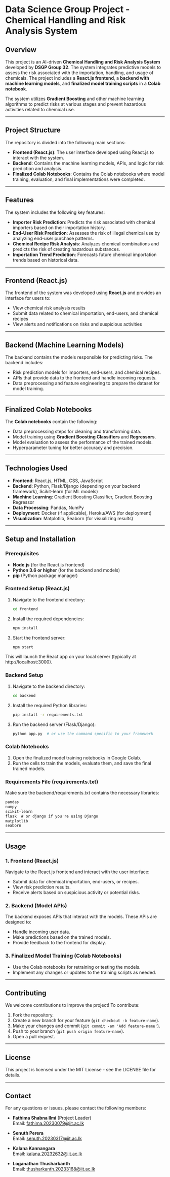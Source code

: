 # **Data Science Group Project - Chemical Handling and Risk Analysis System**

## **Overview**
This project is an AI-driven **Chemical Handling and Risk Analysis System** developed by **DSGP Group 32**. The system integrates predictive models to assess the risk associated with the importation, handling, and usage of chemicals. The project includes a **React.js frontend**, a **backend with machine learning models**, and **finalized model training scripts** in a **Colab notebook**.

The system utilizes **Gradient Boosting** and other machine learning algorithms to predict risks at various stages and prevent hazardous activities related to chemical use.

---

## **Project Structure**
The repository is divided into the following main sections:

- **Frontend (React.js)**: The user interface developed using React.js to interact with the system.
- **Backend**: Contains the machine learning models, APIs, and logic for risk prediction and analysis.
- **Finalized Colab Notebooks**: Contains the Colab notebooks where model training, evaluation, and final implementations were completed.

---

## **Features**
The system includes the following key features:

- **Importer Risk Prediction**: Predicts the risk associated with chemical importers based on their importation history.
- **End-User Risk Prediction**: Assesses the risk of illegal chemical use by analyzing end-user purchase patterns.
- **Chemical Recipe Risk Analysis**: Analyzes chemical combinations and predicts the risk of creating hazardous substances.
- **Importation Trend Prediction**: Forecasts future chemical importation trends based on historical data.

---

## **Frontend (React.js)**
The frontend of the system was developed using **React.js** and provides an interface for users to:

- View chemical risk analysis results
- Submit data related to chemical importation, end-users, and chemical recipes
- View alerts and notifications on risks and suspicious activities

---

## **Backend (Machine Learning Models)**
The backend contains the models responsible for predicting risks. The backend includes:

- Risk prediction models for importers, end-users, and chemical recipes.
- APIs that provide data to the frontend and handle incoming requests.
- Data preprocessing and feature engineering to prepare the dataset for model training.

---

## **Finalized Colab Notebooks**
The **Colab notebooks** contain the following:

- Data preprocessing steps for cleaning and transforming data.
- Model training using **Gradient Boosting Classifiers** and **Regressors**.
- Model evaluation to assess the performance of the trained models.
- Hyperparameter tuning for better accuracy and precision.

---

## **Technologies Used**
- **Frontend**: React.js, HTML, CSS, JavaScript
- **Backend**: Python, Flask/Django (depending on your backend framework), Scikit-learn (for ML models)
- **Machine Learning**: Gradient Boosting Classifier, Gradient Boosting Regressor
- **Data Processing**: Pandas, NumPy
- **Deployment**: Docker (if applicable), Heroku/AWS (for deployment)
- **Visualization**: Matplotlib, Seaborn (for visualizing results)

---

## **Setup and Installation**

### **Prerequisites**
- **Node.js** (for the React.js frontend)
- **Python 3.6 or higher** (for the backend and models)
- **pip** (Python package manager)

### **Frontend Setup (React.js)**

1. Navigate to the frontend directory:
   ```bash
   cd frontend
   ```

2. Install the required dependencies:
   ```bash
   npm install
   ```

3. Start the frontend server:
   ```bash
   npm start
   ```

This will launch the React app on your local server (typically at http://localhost:3000).

### **Backend Setup**

1. Navigate to the backend directory:
   ```bash
   cd backend
   ```

2. Install the required Python libraries:
   ```bash
   pip install -r requirements.txt
   ```

3. Run the backend server (Flask/Django):
   ```bash
   python app.py  # or use the command specific to your framework
   ```

### **Colab Notebooks**
1. Open the finalized model training notebooks in Google Colab.
2. Run the cells to train the models, evaluate them, and save the final trained models.

### **Requirements File (requirements.txt)**
Make sure the backend/requirements.txt contains the necessary libraries:

```txt
pandas
numpy
scikit-learn
flask  # or django if you're using Django
matplotlib
seaborn
```

---

## **Usage**

### **1. Frontend (React.js)**
Navigate to the React.js frontend and interact with the user interface:
- Submit data for chemical importation, end-users, or recipes.
- View risk prediction results.
- Receive alerts based on suspicious activity or potential risks.

### **2. Backend (Model APIs)**
The backend exposes APIs that interact with the models. These APIs are designed to:
- Handle incoming user data.
- Make predictions based on the trained models.
- Provide feedback to the frontend for display.

### **3. Finalized Model Training (Colab Notebooks)**
- Use the Colab notebooks for retraining or testing the models.
- Implement any changes or updates to the training scripts as needed.

---

## **Contributing**
We welcome contributions to improve the project! To contribute:

1. Fork the repository.
2. Create a new branch for your feature (`git checkout -b feature-name`).
3. Make your changes and commit (`git commit -am 'Add feature-name'`).
4. Push to your branch (`git push origin feature-name`).
5. Open a pull request.

---

## **License**
This project is licensed under the MIT License - see the LICENSE file for details.

---

## **Contact**
For any questions or issues, please contact the following members:

- **Fathima Shabna Ilmi** (Project Leader)  
  Email: fathima.20230079@iit.ac.lk

- **Senuth Perera**  
  Email: senuth.20230317@iit.ac.lk

- **Kalana Kannangara**  
  Email: kalana.20232632@iit.ac.lk

- **Loganathan Thusharkanth**  
  Email: thusharkanth.20233168@iit.ac.lk
